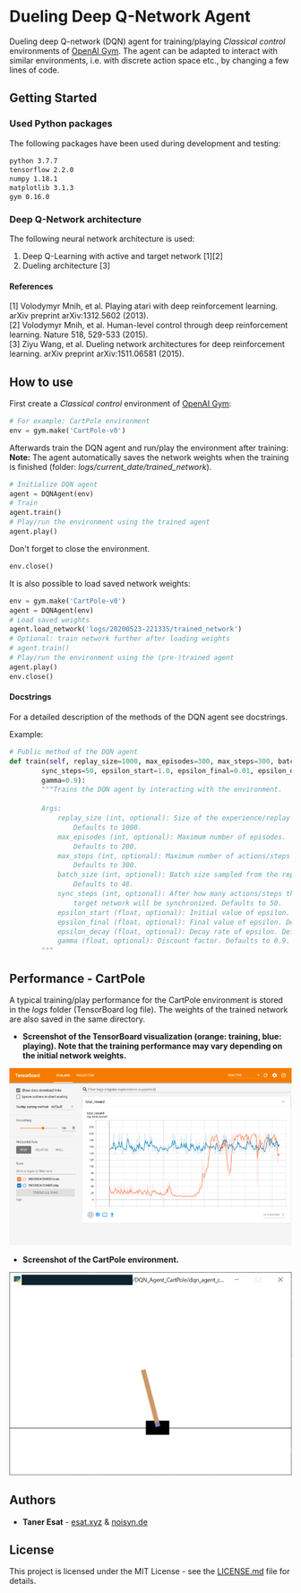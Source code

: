 # Dueling Deep Q-Network Agent

Dueling deep Q-network (DQN) agent for training/playing _Classical control_ environments of [OpenAI Gym](https://gym.openai.com/). The agent can be adapted to interact with similar environments, i.e. with discrete action space etc., by changing a few lines of code.

## Getting Started

### Used Python packages

The following packages have been used during development and testing:

```
python 3.7.7
tensorflow 2.2.0
numpy 1.18.1
matplotlib 3.1.3
gym 0.16.0
```

### Deep Q-Network architecture
The following neural network architecture is used:
1. Deep Q-Learning with active and target network [1][2]
2. Dueling architecture [3]

#### References
[1] Volodymyr Mnih, et al. Playing atari with deep reinforcement learning. arXiv preprint arXiv:1312.5602 (2013). \
[2] Volodymyr Mnih, et al. Human-level control through deep reinforcement learning. Nature 518, 529-533 (2015).\
[3] Ziyu Wang, et al. Dueling network architectures for deep reinforcement learning. arXiv preprint arXiv:1511.06581 (2015).

## How to use
First create a _Classical control_ environment of [OpenAI Gym](https://gym.openai):
```python
# For example: CartPole environment
env = gym.make('CartPole-v0')
```
Afterwards train the DQN agent and run/play the environment after training: \
__Note:__ The agent automatically saves the network weights when the training is finished (folder: _logs/current_date/trained_network_).
```python
# Initialize DQN agent
agent = DQNAgent(env)
# Train
agent.train()
# Play/run the environment using the trained agent
agent.play()
```
Don't forget to close the environment.
```python
env.close()
```
It is also possible to load saved network weights:
```python
env = gym.make('CartPole-v0')
agent = DQNAgent(env)
# Load saved weights
agent.load_network('logs/20200523-221335/trained_network')
# Optional: train network further after loading weights
# agent.train()
# Play/run the environment using the (pre-)trained agent
agent.play()
env.close()
```

#### Docstrings
For a detailed description of the methods of the DQN agent see docstrings.

Example:
```python
# Public method of the DQN agent
def train(self, replay_size=1000, max_episodes=300, max_steps=300, batch_size=48, 
        sync_steps=50, epsilon_start=1.0, epsilon_final=0.01, epsilon_decay=0.995, 
        gamma=0.9):
        """Trains the DQN agent by interacting with the environment.

        Args:
            replay_size (int, optional): Size of the experience/replay buffer. 
                Defaults to 1000.
            max_episodes (int, optional): Maximum number of episodes. 
                Defaults to 200.
            max_steps (int, optional): Maximum number of actions/steps per episode. 
                Defaults to 300.
            batch_size (int, optional): Batch size sampled from the replay buffer. 
                Defaults to 48.
            sync_steps (int, optional): After how many actions/steps the active and 
                target network will be synchronized. Defaults to 50.
            epsilon_start (float, optional): Initial value of epsilon. Defaults to 1.0.
            epsilon_final (float, optional): Final value of epsilon. Defaults to 0.01.
            epsilon_decay (float, optional): Decay rate of epsilon. Defaults to 0.995.
            gamma (float, optional): Discount factor. Defaults to 0.9.
        """
```

## Performance - CartPole
A typical training/play performance for the CartPole environment is stored in the _logs_ folder (TensorBoard log file). The weights of the trained network are also saved in the same directory. 

- __Screenshot of the TensorBoard visualization (orange: training, blue: playing). Note that the training performance may vary depending on the initial network weights.__

![](imgs/tensorboard.png)

- __Screenshot of the CartPole environment.__

![](imgs/cartpole.png)

## Authors

* **Taner Esat** - [esat.xyz](http://esat.xyz) & [noisyn.de](http://noisyn.de/)

## License

This project is licensed under the MIT License - see the [LICENSE.md](LICENSE.md) file for details.